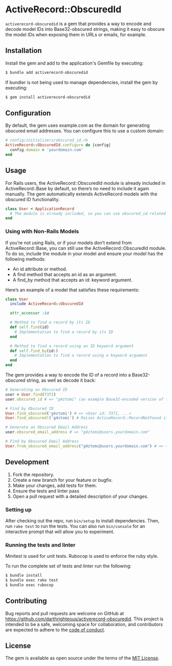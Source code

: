 # ActiveRecord::ObscuredId

`activerecord-obscuredid` is a gem that provides a way to encode and decode model IDs into Base32-obscured strings, making it easy to obscure the model IDs when exposing them in URLs or emails, for example.

## Installation
Install the gem and add to the application's Gemfile by executing:

```bash
$ bundle add activerecord-obscuredid
```

If bundler is not being used to manage dependencies, install the gem by executing:

```bash
$ gem install activerecord-obscuredid
```

## Configuration

By default, the gem uses example.com as the domain for generating obscured email addresses. You can configure this to use a custom domain:

```ruby
# config/initializers/obscured_id.rb
ActiveRecord::ObscuredId.configure do |config|
  config.domain = 'yourdomain.com'
end
```

## Usage

For Rails users, the ActiveRecord::ObscuredId module is already included in ActiveRecord::Base by default, so there’s no need to include it again manually. The gem automatically extends ActiveRecord models with the obscured ID functionality.

```ruby
class User < ApplicationRecord
  # The module is already included, so you can use obscured_id related methods directly.
end
```

### Using with Non-Rails Models

If you’re not using Rails, or if your models don’t extend from ActiveRecord::Base, you can still use the ActiveRecord::ObscuredId module. To do so, include the module in your model and ensure your model has the following methods:
  - An id attribute or method.
  - A find method that accepts an id as an argument.
  - A find_by method that accepts an id: keyword argument.

Here’s an example of a model that satisfies these requirements:

```ruby
class User
  include ActiveRecord::ObscuredId

  attr_accessor :id

  # Method to find a record by its ID
  def self.find(id)
    # Implementation to find a record by its ID
  end

  # Method to find a record using an ID keyword argument
  def self.find_by(id:)
    # Implementation to find a record using a keyword argument
  end
end
```

The gem provides a way to encode the ID of a record into a Base32-obscured string, as well as decode it back:

```ruby
# Generating an Obscured ID
user = User.find(7371)
user.obscured_id # => "g4ztomi" (an example Base32-encoded version of the ID)

# Find by Obscured ID
User.find_obscured('g4ztomi') # => <User id: 7371, ...>
User.find_obscured!('g4ztomi') # Raises ActiveRecord::RecordNotFound if no user is found.

# Generate an Obscured Email Address
user.obscured_email_address # => "g4ztomi@users.yourdomain.com"

# Find by Obscured Email Address
User.from_obscured_email_address("g4ztomi@users.yourdomain.com") # => <User id: 7371, ...>
```

## Development

1. Fork the repository.
2. Create a new branch for your feature or bugfix.
3. Make your changes, add tests for them.
4. Ensure the tests and linter pass
5. Open a pull request with a detailed description of your changes.

### Setting up

After checking out the repo, run `bin/setup` to install dependencies. Then, run `rake test` to run the tests. You can also run `bin/console` for an interactive prompt that will allow you to experiment.

### Running the tests and linter

Minitest is used for unit tests. Rubocop is used to enforce the ruby style.

To run the complete set of tests and linter run the following:

```bash
$ bundle install
$ bundle exec rake test
$ bundle exec rubocop
```

## Contributing

Bug reports and pull requests are welcome on GitHub at https://github.com/darthrighteous/activerecord-obscuredid. This project is intended to be a safe, welcoming space for collaboration, and contributors are expected to adhere to the [code of conduct](https://github.com/darthrighteous/activerecord-obscuredid/blob/master/CODE_OF_CONDUCT.md).

## License

The gem is available as open source under the terms of the [MIT License](https://opensource.org/licenses/MIT).

